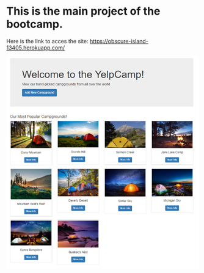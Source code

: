 # This is the main project of the bootcamp.

Here is the link to acces the site: https://obscure-island-13405.herokuapp.com/

![](Main%20page%20sample.png)


